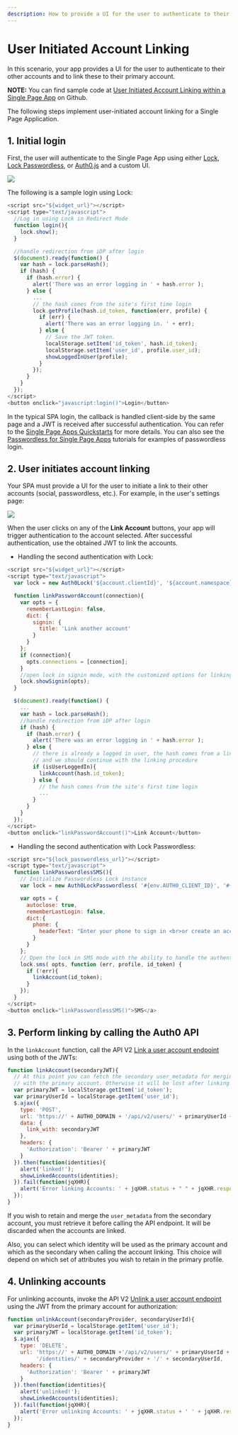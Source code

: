 ```yaml
---
description: How to provide a UI for the user to authenticate to their other accounts and link these to their primary account.
---
```


# User Initiated Account Linking

In this scenario, your app provides a UI for the user to authenticate to their other accounts and to link these to their primary account.

**NOTE:** You can find sample code at [User Initiated Account Linking within a Single Page App](https://github.com/auth0/auth0-link-accounts-sample/tree/master/SPA) on Github.

The following steps implement user-initiated account linking for a Single Page Application.

## 1. Initial login

First, the user will authenticate to the Single Page App using either [Lock](https://github.com/auth0/lock), [Lock Passwordless](https://github.com/auth0/lock-passwordless), or [Auth0.js](/libraries/auth0js) and a custom UI.

![](/media/articles/link-accounts/spa-initial-login.png)

The following is a sample login using Lock:

```js
<script src="${widget_url}"></script>
<script type="text/javascript">  
  //Log in using Lock in Redirect Mode
  function login(){
    lock.show();
  }

  //handle redirection from iDP after login  
  $(document).ready(function() {
    var hash = lock.parseHash();
    if (hash) {
      if (hash.error) {
        alert('There was an error logging in ' + hash.error );
      } else {
        ...
        // the hash comes from the site's first time login
        lock.getProfile(hash.id_token, function(err, profile) {
          if (err) {
            alert('There was an error logging in. ' + err);
          } else {
            // Save the JWT token.
            localStorage.setItem('id_token', hash.id_token);
            localStorage.setItem('user_id', profile.user_id);
            showLoggedInUser(profile);
          }
        });
      }
    }
  });
</script>
<button onclick="javascript:login()">Login</button>
```

In the typical SPA login, the callback is handled client-side by the same page and a JWT is received after successful authentication. You can refer to the [Single Page Apps Quickstarts](/quickstart/spa) for more details. You can also see the [Passwordless for Single Page Apps](/connections/passwordless/spa) tutorials for examples of passwordless login.

## 2. User initiates account linking

Your SPA must provide a UI for the user to initiate a link to their other accounts (social, passwordless, etc.). For example, in the user's settings page:

![](/media/articles/link-accounts/spa-user-settings.png)

When the user clicks on any of the **Link Account** buttons, your app will trigger authentication to the account selected. After successful authentication, use the obtained JWT to link the accounts.

 * Handling the second authentication with Lock:

  ```js
  <script src="${widget_url}"></script>
  <script type="text/javascript">
    var lock = new Auth0Lock('${account.clientId}', '${account.namespace}');
  
    function linkPasswordAccount(connection){
      var opts = {
        rememberLastLogin: false,
        dict: {
          signin: {
            title: 'Link another account'
          }
        }
      };
      if (connection){
        opts.connections = [connection];
      }
      //open lock in signin mode, with the customized options for linking
      lock.showSignin(opts);
    }

    $(document).ready(function() {
      ...
      var hash = lock.parseHash();
      //handle redirection from iDP after login
      if (hash) {
        if (hash.error) {
          alert('There was an error logging in ' + hash.error );
        } else {
          // there is already a logged in user, the hash comes from a linking account operation, 
          // and we should continue with the linking procedure
          if (isUserLoggedIn){
            linkAccount(hash.id_token);
          } else {
            // the hash comes from the site's first time login
            ...
          }
        }
      }
    });
  </script>
  <button onclick="linkPasswordAccount()">Link Account</button>
  ```

 * Handling the second authentication with Lock Passwordless:

  ```js
  <script src="${lock_passwordless_url}"></script>
  <script type="text/javascript">
    function linkPasswordlessSMS(){
      // Initialize Passwordless Lock instance
      var lock = new Auth0LockPasswordless( '#{env.AUTH0_CLIENT_ID}', '#{env.AUTH0_DOMAIN}' );
  
      var opts = { 
        autoclose: true, 
        rememberLastLogin: false,
        dict:{
          phone: {
            headerText: "Enter your phone to sign in <br>or create an account to link to."
          }
        }
      };
      // Open the lock in SMS mode with the ability to handle the authentication in page
      lock.sms( opts, function (err, profile, id_token) {
        if (!err){
          linkAccount(id_token);
        }
      });
    }
  </script>
  <button onclick="linkPasswordlessSMS()">SMS</a>
  ```

## 3. Perform linking by calling the Auth0 API 

In the `linkAccount` function, call the API V2 [Link a user account endpoint](/api/v2#!/Users/post_identities) using both of the JWTs:

```js
function linkAccount(secondaryJWT){
  // At this point you can fetch the secondary user_metadata for merging 
  // with the primary account. Otherwise it will be lost after linking the accounts
  var primaryJWT = localStorage.getItem('id_token');
  var primaryUserId = localStorage.getItem('user_id');
  $.ajax({
    type: 'POST',
    url: 'https://' + AUTH0_DOMAIN + '/api/v2/users/' + primaryUserId + '/identities',
    data: {
      link_with: secondaryJWT
    },
    headers: {
      'Authorization': 'Bearer ' + primaryJWT
    }
  }).then(function(identities){
    alert('linked!');
    showLinkedAccounts(identities);
  }).fail(function(jqXHR){
    alert('Error linking Accounts: ' + jqXHR.status + " " + jqXHR.responseText);
  });
}
```

If you wish to retain and merge the `user_metadata` from the secondary account, you must retrieve it before calling the API endpoint. It will be discarded when the accounts are linked.

Also, you can select which identity will be used as the primary account and which as the secondary when calling the account linking. This choice will depend on which set of attributes you wish to retain in the primary profile.

## 4. Unlinking accounts

For unlinking accounts, invoke the API V2 [Unlink a user account endpoint](/api/v2#!/Users/delete_provider_by_user_id) using the JWT from the primary account for authorization:

```js
function unlinkAccount(secondaryProvider, secondaryUserId){
  var primaryUserId = localStorage.getItem('user_id');
  var primaryJWT = localStorage.getItem('id_token');
  $.ajax({
    type: 'DELETE',
    url: 'https://' + AUTH0_DOMAIN +'/api/v2/users/' + primaryUserId +
         '/identities/' + secondaryProvider + '/' + secondaryUserId,
    headers: {
      'Authorization': 'Bearer ' + primaryJWT
    }
  }).then(function(identities){
    alert('unlinked!');
    showLinkedAccounts(identities);
  }).fail(function(jqXHR){
    alert('Error unlinking Accounts: ' + jqXHR.status + ' ' + jqXHR.responseText);
  });
}
```
